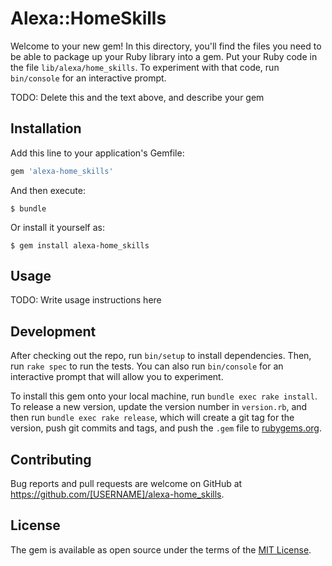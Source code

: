 # Alexa::HomeSkills

Welcome to your new gem! In this directory, you'll find the files you need to be able to package up your Ruby library into a gem. Put your Ruby code in the file `lib/alexa/home_skills`. To experiment with that code, run `bin/console` for an interactive prompt.

TODO: Delete this and the text above, and describe your gem

## Installation

Add this line to your application's Gemfile:

```ruby
gem 'alexa-home_skills'
```

And then execute:

    $ bundle

Or install it yourself as:

    $ gem install alexa-home_skills

## Usage

TODO: Write usage instructions here

## Development

After checking out the repo, run `bin/setup` to install dependencies. Then, run `rake spec` to run the tests. You can also run `bin/console` for an interactive prompt that will allow you to experiment.

To install this gem onto your local machine, run `bundle exec rake install`. To release a new version, update the version number in `version.rb`, and then run `bundle exec rake release`, which will create a git tag for the version, push git commits and tags, and push the `.gem` file to [rubygems.org](https://rubygems.org).

## Contributing

Bug reports and pull requests are welcome on GitHub at https://github.com/[USERNAME]/alexa-home_skills.


## License

The gem is available as open source under the terms of the [MIT License](http://opensource.org/licenses/MIT).

